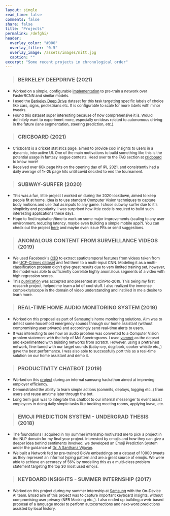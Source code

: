 ```yaml
---
layout: single
read_time: false
comments: false
share: false
title: "Projects"
permalink: /defghi/
header:
  overlay_color: "#000"
  overlay_filter: "0.5"
  overlay_image: /assets/images/nitt.jpg
  caption: ""
excerpt: "Some recent projects in chronological order"
---
```


> ### BERKELEY DEEPDRIVE (2021)

- <small> Worked on a simple, configurable [implementation](https://github.com/Anirudh58/berkeley_deepdrive_experimentation) to pre-train a network over FasterRCNN and similar models. </small>
- <small> I used the [Berkeley Deep Drive](https://bdd-data.berkeley.edu/) dataset for this task targetting specific labels of choice like cars, signs, pedestrians etc. It is configurable to scale for more labels with minor tweaks. </small>
- <small> Found this dataset super interesting because of how comprehensive it is. Would definitely want to experiment more, especially on ideas related to autonomous driving in the future (lane segmentation, steering prediction, etc.). </small>

> ### CRICBOARD (2021)

- <small> Cricboard is a cricket statistics page, aimed to provide cool insights to users in a dynamic, interactive UI. One of the main motivations to build something like this is the potential usage in fantasy league contests. Head over to the FAQ section at [cricboard](http://cricboard.in) to know more! </small>
- <small> Received over 60k page hits on the opening day of IPL 2021, and consistently had a daily average of 1k-2k page hits until covid decided to end the tournament.  </small>


> ### SUBWAY-SURFER (2020)

- <small> This was a fun, little project I worked on during the 2020 lockdown, aimed to keep people fit at home. Idea is to use standard Computer Vision techniques to capture body motions and use that as inputs to any game. I chose subway surfer due to it's simplicity and popularity. I was surprised how little code is required to build such interesting applications these days. </small>
- <small> Hope to find inspiration/time to work on some major improvements (scaling to any user environment, reducing latency, maybe even building a simple mobile app?). You can check out the project [here](https://github.com/Anirudh58/subway_surfer) and maybe even issue PRs or send suggestions. </small> 


> ### ANOMALOUS CONTENT FROM SURVEILLANCE VIDEOS (2019)

- <small> We used Facebook's [C3D](https://research.fb.com/blog/2014/12/c3d-generic-features-for-video-analysis/) to extract spatiotemporal features from videos taken from the [UCF-Crimes dataset](https://webpages.uncc.edu/cchen62/dataset.html) and fed them to a multi-input CNN. Modeling it as a multi-classification problem didn't give great results due to very limited training set, however, the model was able to sufficiently correlate highly anomalous segments of a video with high regression scores. </small> 
- <small> This [publication](https://ieeexplore.ieee.org/document/9092161) was accepted and presented at ICinPro-2019. This being my first research project, helped me learn a lot of cool stuff. I also realized the immense complexity/scope in the domain of video understanding and instilled in me a desire to learn more. </small> 


> ### REAL-TIME HOME AUDIO MONITORING SYSTEM (2019)

- <small> Worked on this proposal as part of Samsung's home monitoring solutions. Aim was to detect some household emergency sounds through our home assistant (without compromising user privacy) and accordingly send real-time alerts to users.  </small>
- <small> It was interesting to see how an audio problem was converted to a Computer Vision problem statement with the help of Mel Spectrograms. I used [yamnet](https://github.com/tensorflow/models/tree/master/research/audioset/yamnet) as the dataset and experimented with building networks from scratch. However, using a pretrained network, fine-tuned with our target sounds (baby-cry, dog-bark, cooker whistle etc.,) gave the best performance. I was also able to successfully port this as a real-time solution on our home assistant and demo it. </small> 


> ### PRODUCTIVITY CHATBOT (2019)

- <small> Worked on this [project](https://drive.google.com/file/d/150PzQSZqPvX9ytX8juFgM9AssuoHY2Wc/view?usp=sharing) during an internal samsung hackathon aimed at improving employer efficiency. </small>
- <small> Demonstrated the ability to learn simple actions (commits, deploys, logging etc.,) from users and reuse anytime later through the bot. </small>
- <small> Long term goal was to integrate this chatbot to our internal messenger to event assist employees in doing daily simple tasks like booking meeting rooms, applying leave, etc.</small> 


> ### EMOJI PREDICTION SYSTEM - UNDERGRAD THESIS (2018)

- <small> The foundations I acquired in my summer internship motivated me to pick a project in the NLP domain for my final year project. Interested by emojis and how they can give a deeper idea behind sentiments involved, we developed an Emoji Prediction System under the guidance of [Dr. A Santhana Vijayan](https://www.nitt.edu/home/academics/departments/cse/faculty/vijayan/). </small>
- <small> We built a Network fed by pre-trained GloVe embeddings on a dataset of 10000 tweets as they represent an informal typing pattern and are a great source of emojis. We were able to achieve an accuracy of 56% by modelling this as a multi-class problem statement targeting the top 30 most used emojis.</small> 


> ### KEYBOARD INSIGHTS - SUMMER INTERNSHIP (2017)

- <small> Worked on this project during my summer internship at [Samsung](https://research.samsung.com/sri-b) with the On-Device AI team. Broad aim of this project was to capture important keyboard insights, without compromising user privacy (NER Masking etc.,). I also ended up building a web-based proposal of a language model to perform autocorrections and next-word predictions assisted by local history. </small>


